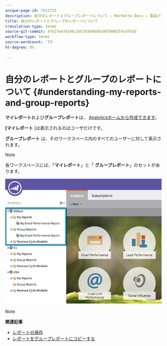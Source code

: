 ```yaml
---
unique-page-id: 7511725
description: 自分のレポートとグループレポートについて — Marketto Docs — 製品ドキュメント
title: 自分のレポートとグループのレポートについて
translation-type: tm+mt
source-git-commit: 47b2fee7d146c3dc558d4bbb10070683f4cdfd3d
workflow-type: tm+mt
source-wordcount: '73'
ht-degree: 0%

---
```



# 自分のレポートとグループのレポートについて {#understanding-my-reports-and-group-reports}

**マイレポート**および**グループレポート**は、 [Analyticsホームから作成できます](navigating-the-analytics-home-page.md)。

**[マイレポート** ]は表示されるのはユーザだけです。

**グループレポート** は、そのワークスペース内のすべてのユーザーに対して表示されます。

>[!NOTE]
>
>各ワークスペースには、「**マイレポート**」と「 **グループレポート**」のセットがあります。

![](assets/image2015-4-21-14-3a41-3a22.png)

>[!NOTE]
>
>**関連記事**
>
>* [レポートの保存](save-a-report.md)
>* [レポートをグループレポートにコピーする](../../../../product-docs/reporting/basic-reporting/report-activity/clone-a-report-to-group-reports.md)

>



